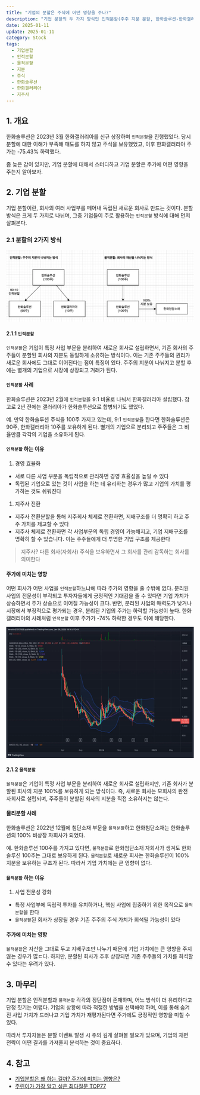 ```yaml
---
title: "기업의 분할은 주식에 어떤 영향을 주나?"
description: "기업 분할의 두 가지 방식인 인적분할(주주 지분 분할, 한화솔루션-한화갤러리아 9:1 사례)과 물적분할(모회사 100% 자회사 보유, 한화첨단소재 사례)의 차이점과 주가에 미치는 영향을 상세히 분석합니다."
date: 2025-01-11
update: 2025-01-11
category: Stock
tags:
  - 기업분할
  - 인적분할
  - 물적분할
  - 지분
  - 주식
  - 한화솔루션
  - 한화갤러리아
  - 지주사
---
```


## 1. 개요

한화솔루션은 2023년 3월 한화갤러리아를 신규 상장하며 `인적분할`을 진행했었다. 당시 분할에 대한 이해가 부족해 매도를 하지 않고 주식을 보유했었고, 이후 한화갤러리아 주가는 -75.43% 하락했다.

좀 늦은 감이 있지만, 기업 분할에 대해서 스터디하고 기업 분할은 주가에 어떤 영향을 주는지 알아보자.

## 2. 기업 분할

기업 분할이란, 회사의 여러 사업부를 떼어내 독립된 새로운 회사로 만드는 것이다. 분할 방식은 크게 두 가지로 나뉘며, 그중 기업들이 주로 활용하는 `인적분할` 방식에 대해 먼저 살펴본다.

### 2.1 분할의 2가지 방식

![기업분할](image-20250111234310106.png)

#### 2.1.1 `인적분할`

`인적분할`은 기업이 특정 사업 부문을 분리하여 새로운 회사로 설립하면서, 기존 회사의 주주들이 분할된 회사의 지분도 동일하게 소유하는 방식이다. 이는 기존 주주들의 권리가 새로운 회사에도 그대로 이어진다는 점이 특징이 있다. 주주의 지분이 나눠지고 분할 후에는 별개의 기업으로 시장에 상장되고 거래가 된다.

#### `인적분할` 사례

한화솔루션은 2023년 2월에 `인적분할`을 9:1 비율로 나눠서 한화갤러리아 설립했다. 참고로 2년 전에는 갤러리아가 한화솔루션으로 합병되기도 했었다.

예. 만약 한화솔루션 주식을 100주 가지고 있는데, 9:1 `인적분할`을 한다면 한화솔루션은 90주, 한화갤러리아 10주를 보유하게 된다. 별개의 기업으로 분리되고 주주들은 그 비율만큼 각각의 기업을 소유하게 된다.

#### `인적분할` 하는 이유

1. 경영 효율화

- 서로 다른 사업 부문을 독립적으로 관리하면 경영 효율성을 높일 수 있다
- 독립된 기업으로 있는 것이 사업을 하는 데 유리하는 경우가 많고 기업의 가치를 평가하는 것도 쉬워진다

1. 지주사 전환

- 지주사 전환분할을 통해 지주회사 체제로 전환하면, 지배구조를 더 명확히 하고 주주 가치를 제고할 수 있다
- 지주사 체제로 전환하면 각 사업부문의 독립 경영이 가능해지고, 기업 지배구조를 명확히 할 수 있습니다. 이는 주주들에게 더 투명한 기업 구조를 제공한다

> 지주사? 다른 회사(자회사) 주식을 보유하면서 그 회사를 관리 감독하는 회사를 의미한다

#### 주가에 미치는 영향

어떤 회사가 어떤 사업을 `인적분할`하느냐에 따라 주가의 영향을 줄 수밖에 없다. 분리된 사업의 전문성이 부각되고 투자자들에게 긍정적인 기대감을 줄 수 있다면 기업 가치가 상승하면서 주가 상승으로 이어질 가능성이 크다. 반면, 분리된 사업의 매력도가 낮거나 시장에서 부정적으로 평가되는 경우, 분리된 기업의 주가는 하락할 가능성이 높다. 한화갤러리아의 사례처럼 `인적분할` 이후 주가가 -74% 하락한 경우도 이에 해당한다.

![한화갤러리아](image-20250111234326877.png)

#### 2.1.2 `물적분할`

`물적분할`은 기업이 특정 사업 부문을 분리하여 새로운 회사로 설립하지만, 기존 회사가 분할된 회사의 지분 100%를 보유하게 되는 방식이다. 즉, 새로운 회사는 모회사의 완전 자회사로 설립되며, 주주들이 분할된 회사의 지분을 직접 소유하지는 않는다.

#### 물리분할 사례

한화솔루션은 2022년 12월에 첨단소재 부문을 `물적분할`하고 한화첨단소재는 한화솔루션의 100% 비상장 자회사가 되었다.

예. 한화솔루션 100주를 가지고 있다면, `물적분할`로 한화첨단소재 자회사가 생겨도 한화솔루션 100주는 그대로 보유하게 된다. `물적분할`로 새로운 회사는 한화솔루션이 100% 지분을 보유하는 구조가 된다. 따라서 기업 가치에는 큰 영향이 없다.

#### `물적분할` 하는 이유

1. 사업 전문성 강화

- 특정 사업부에 독립적 투자를 유치하거나, 핵심 사업에 집중하기 위한 목적으로 `물적분할`을 한다
- `물적분할`된 회사가 상장될 경우 기존 주주의 주식 가치가 희석될 가능성이 있다

#### 주가에 미치는 영향

`물적분할`은 자산을 그대로 두고 지배구조만 나누기 때문에 기업 가치에는 큰 영향을 주지 않는 경우가 많ㄷ다. 하지만, 분할된 회사가 추후 상장되면 기존 주주들의 가치를 희석할 수 있다는 우려가 있다.

## 3. 마무리

기업 분할은 인적분할과 `물적분할` 각각의 장단점이 존재하며, 어느 방식이 더 유리하다고 단정 짓기는 어렵다. 기업의 상황에 따라 적절한 방법을 선택해야 하며, 이를 통해 숨겨진 사업 가치가 드러나고 기업 가치가 재평가된다면 주가에도 긍정적인 영향을 미칠 수 있다.

따라서 투자자들은 분할 이벤트 발생 시 주의 깊게 살펴볼 필요가 있으며, 기업의 재편 전략이 어떤 결과를 가져올지 분석하는 것이 중요하다.

## 4. 참고

- [기업분할은 왜 하는 걸까? 주가에 미치는 영향은?](https://www.kcie.or.kr/mobile/yeouitv/actualReport/web_view?type=3&series_idx=&content_idx=1793)
- [주린이가 가장 알고 싶은 최다질문 TOP77](https://ridibooks.com/books/236000504?_s=search&_q=주린이가&_rdt_sid=SearchBookList)

